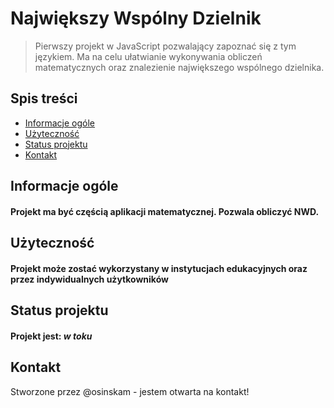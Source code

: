 # Największy Wspólny Dzielnik
> Pierwszy projekt w JavaScript pozwalający zapoznać się z tym językiem. Ma na celu ułatwianie wykonywania obliczeń matematycznych oraz znalezienie największego wspólnego dzielnika.

## Spis treści
* [Informacje ogóle](#informacje-ogólne)
* [Użyteczność](#użyteczność)
* [Status projektu](#status-projektu)
* [Kontakt](#kontakt)


## Informacje ogóle
#### Projekt ma być częścią aplikacji matematycznej. Pozwala obliczyć NWD.


## Użyteczność
#### Projekt może zostać wykorzystany w instytucjach edukacyjnych oraz przez indywidualnych użytkowników


## Status projektu
#### Projekt jest: _w toku_ 


## Kontakt
Stworzone przez @osinskam - jestem otwarta na kontakt!
